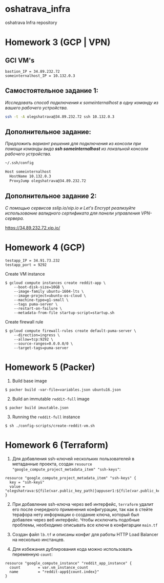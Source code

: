 # oshatrava_infra
oshatrava Infra repository

# Homework 3 (GCP | VPN)

## GCI VM's
~~~~~
bastion_IP = 34.89.232.72
someinternalhost_IP = 10.132.0.3
~~~~~

## Самостоятельное задание 1:
*Исследовать способ подключения к someinternalhost в одну
команду из вашего рабочего устройства.*

````bash
ssh -t -A olegshatrava@34.89.232.72 ssh 10.132.0.3
````

## Дополнительное задание:
*Предложить вариант решения для подключения из консоли при
помощи команды вида **ssh someinternalhost** из локальной
консоли рабочего устройства.*

````bash
~/.ssh/config

Host someinternalhost
  HostName 10.132.0.3
  ProxyJump olegshatrava@34.89.232.72
````

## Дополнительное задание 2:
*С помощью сервисов sslip.io/xip.io и Let's Encrypt реализуйте
использование валидного сертификата для панели управления
VPN-сервера.*

https://34.89.232.72.xip.io/


# Homework 4 (GCP)
~~~~~
testapp_IP = 34.91.73.232
testapp_port = 9292
~~~~~

Create VM instance
~~~~~
$ gcloud compute instances create reddit-app \
    --boot-disk-size=10GB \
    --image-family ubuntu-1604-lts \
    --image-project=ubuntu-os-cloud \
    --machine-type=g1-small \
    --tags puma-server \
    --restart-on-failure \
    --metadata-from-file startup-script=startup.sh
~~~~~

Create firewall rule
~~~~~
$ gcloud compute firewall-rules create default-puma-server \
    --direction=ingress \
    --allow=tcp:9292 \
    --source-ranges=0.0.0.0/0 \
    --target-tags=puma-server
~~~~~


# Homework 5 (Packer)
1. Build base image
~~~~
$ packer build -var-file=variables.json ubuntu16.json
~~~~

2. Build an immutable `reddit-full` image
~~~~
$ packer build imuutable.json
~~~~

3. Running the `reddit-full` instance
~~~~
$ sh ./config-scripts/create-reddit-vm.sh
~~~~


# Homework 6 (Terraform)
1. Для добавления ssh-ключей нескольких пользователей в метаданные проекта, создан `resource "google_compute_project_metadata_item" "ssh-keys"`:
~~~~
resource "google_compute_project_metadata_item" "ssh-keys" {
  key = "ssh-keys"
  value = "olegshatrava:${file(var.public_key_path)}appuser1:${file(var.public_key_path)}appuser2:${file(var.public_key_path)}"
}
~~~~

2. При добавление ssh-ключа через веб интерфейс, `terraform` удалит его после очередного применения конфигурации, так как в стейте терафора нету информации о создание ключа, который был добавлен через веб интерфейс. Чтобы исключить подобные проблемы, необходимо описывать все ключи в конфигарции `main.tf`

3. Создан файл `lb.tf` и описаны конфиг для работы HTTP Load Balancer на несколько инстанцев.

4. Для избежания дублирования кода можно использовать переменную `count`:
~~~~~
resource "google_compute_instance" "reddit_app_instance" {
  count        = var.vm_instance_count
  name         = "reddit-app${count.index}"
}
~~~~~
